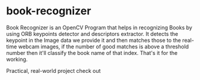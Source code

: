 # book-recognizer
<p> Book Recognizer is an OpenCV Program that helps in recognizing Books by using ORB keypoints detector and descriptors extractor. It detects the keypoint in the Image data we provide it and then matches those to the real-time webcam images, if the number of good matches is above a threshold number then it'll classify the book name of that index. That's it for the working. </p>
Practical, real-world project
check out

